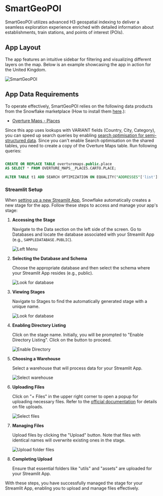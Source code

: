 # SmartGeoPOI

SmartGeoPOI utilizes advanced H3 geospatial indexing to deliver a seamless exploration experience enriched with detailed information about establishments, train stations, and points of interest (POIs).

## App Layout

The app features an intuitive sidebar for filtering and visualizing different layers on the map. Below is an example showcasing the app in action for the United Kingdom.

![SmartGeoPOI](./assets/main.png)

## App Data Requirements

To operate effectively, SmartGeoPOI relies on the following data products from the Snowflake marketplace (How to install them [here](https://other-docs.snowflake.com/en/native-apps/consumer-installing).):

- [Overture Maps - Places](https://app.snowflake.com/marketplace/listing/GZT0Z4CM1E9KR/carto-overture-maps-places)

Since this app uses lookups with VARIANT fields (Country, City, Category), you can speed up search queries by enabling [search optimisation for semi-structured data](https://docs.snowflake.com/en/user-guide/search-optimization/semi-structured-queries). Since you can't enable Search optimisation on the shared tables, you need to create a copy of the Overture Maps table. Run following queries:

```sql

CREATE OR REPLACE TABLE overturemaps.public.place
AS SELECT * FROM OVERTURE_MAPS__PLACES.CARTO.PLACE;

ALTER TABLE t1 ADD SEARCH OPTIMIZATION ON EQUALITY("ADDRESSES"['list'][0]['element']['country'], "ADDRESSES"['list'][0]['element']['locality', "CATEGORIES"['main'])

```

### Streamlit Setup

When [setting up a new Streamlit App](https://docs.snowflake.com/en/developer-guide/streamlit/create-streamlit-ui), Snowflake automatically creates a new stage for the app. Follow these steps to access and manage your app's stage:

1. **Accessing the Stage**

   Navigate to the Data section on the left side of the screen. Go to Databases and locate the database associated with your Streamlit App (e.g., `SAMPLEDATABASE.PUBLIC`).

   ![Left Menu](../instructions_assets/left_menu.png)

2. **Selecting the Database and Schema**

   Choose the appropriate database and then select the schema where your Streamlit App resides (e.g., public).

   ![Look for database](../instructions_assets/look_for_database.png)

3. **Viewing Stages**

   Navigate to Stages to find the automatically generated stage with a unique name.

   ![Look for database](../instructions_assets/look_for_database2.png)

4. **Enabling Directory Listing**

   Click on the stage name. Initially, you will be prompted to "Enable Directory Listing". Click on the button to proceed.

   ![Enable Directory](../instructions_assets/enable_directory.png)

5. **Choosing a Warehouse**

   Select a warehouse that will process data for your Streamlit App.

   ![Select warehouse](../instructions_assets/select_warehouse.png)

6. **Uploading Files**

   Click on "+ Files" in the upper right corner to open a popup for uploading necessary files. Refer to the [official documentation](https://docs.snowflake.com/en/user-guide/data-load-local-file-system-stage-ui) for details on file uploads.

   ![Select files](../instructions_assets/upload_file.png)

7. **Managing Files**

   Upload files by clicking the "Upload" button. Note that files with identical names will overwrite existing ones in the stage.

   ![Upload folder files](../instructions_assets/upload_folder_files_stage.png)

8. **Completing Upload**

   Ensure that essential folders like "utils" and "assets" are uploaded for your Streamlit App.

With these steps, you have successfully managed the stage for your Streamlit App, enabling you to upload and manage files effectively.
